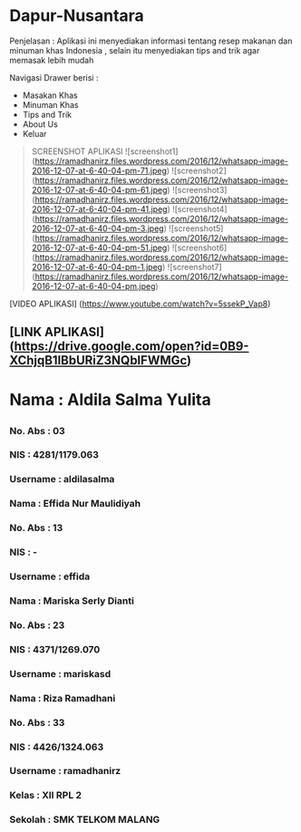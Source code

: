 # Dapur-Nusantara

Penjelasan :
Aplikasi ini menyediakan informasi tentang resep makanan dan minuman khas Indonesia , 
selain itu menyediakan tips and trik agar memasak lebih mudah

Navigasi Drawer berisi :
  * Masakan Khas
  * Minuman Khas
  * Tips and Trik
  * About Us
  * Keluar
  
> SCREENSHOT APLIKASI 
![screenshot1] (https://ramadhanirz.files.wordpress.com/2016/12/whatsapp-image-2016-12-07-at-6-40-04-pm-71.jpeg)
![screenshot2] (https://ramadhanirz.files.wordpress.com/2016/12/whatsapp-image-2016-12-07-at-6-40-04-pm-61.jpeg)
![screenshot3] (https://ramadhanirz.files.wordpress.com/2016/12/whatsapp-image-2016-12-07-at-6-40-04-pm-41.jpeg)
![screenshot4] (https://ramadhanirz.files.wordpress.com/2016/12/whatsapp-image-2016-12-07-at-6-40-04-pm-3.jpeg)
![screenshot5] (https://ramadhanirz.files.wordpress.com/2016/12/whatsapp-image-2016-12-07-at-6-40-04-pm-51.jpeg)
![screenshot6] (https://ramadhanirz.files.wordpress.com/2016/12/whatsapp-image-2016-12-07-at-6-40-04-pm-1.jpeg)
![screenshot7] (https://ramadhanirz.files.wordpress.com/2016/12/whatsapp-image-2016-12-07-at-6-40-04-pm.jpeg)

[VIDEO APLIKASI]
(https://www.youtube.com/watch?v=5ssekP_Vap8) <h2>

[LINK APLIKASI]
(https://drive.google.com/open?id=0B9-XChjqB1lBbURiZ3NQblFWMGc) <h1>
<p>
Nama : Aldila Salma Yulita <h3>
No. Abs : 03 <h3>
NIS : 4281/1179.063 <h3>
Username : aldilasalma <h3>
<p>
Nama : Effida Nur Maulidiyah <h3>
No. Abs : 13<h3>
NIS : -<h3>
Username : effida<h3>
<p>
Nama : Mariska Serly Dianti <h3>
No. Abs : 23<h3>
NIS : 4371/1269.070<h3>
Username : mariskasd<h3>

Nama : Riza Ramadhani<h3>
No. Abs : 33 <h3>
NIS : 4426/1324.063<h3>
Username : ramadhanirz<h3>
<p>
Kelas : XII RPL 2<h3>
Sekolah : SMK TELKOM MALANG<h3>
